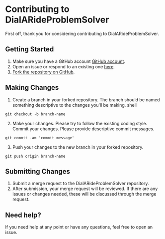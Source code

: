 # Contributing to DialARideProblemSolver
First off, thank you for considering contributing to DialARideProblemSolver. 

## Getting Started
1. Make sure you have a GitHub account [GitHub account](https://github.com/). <br>
2. Open an issue or respond to an existing one [here](https://github.com/Axel-Vs/DialARideSolver/issues). <br>
3. [Fork the repository on GitHub](https://github.com/Axel-Vs/DialARideSolver/fork).

## Making Changes
1. Create a branch in your forked repository. The branch should be named something descriptive to the changes you'll be making.
shell
```{bash}
git checkout -b branch-name
```
2. Make your changes. Please try to follow the existing coding style.
Commit your changes. Please provide descriptive commit messages.
```{bash}
git commit -am 'commit message'
```
3. Push your changes to the new branch in your forked repository.
```{bash}
git push origin branch-name
```

## Submitting Changes
1. Submit a merge request to the DialARideProblemSolver repository. <br>
2. After submission, your merge request will be reviewed. If there are any issues or changes needed, these will be discussed through the merge request.

## Need help?
If you need help at any point or have any questions, feel free to open an issue.
